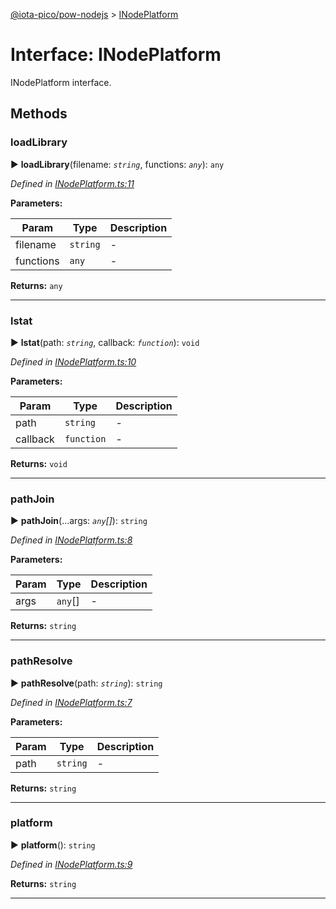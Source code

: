 [@iota-pico/pow-nodejs](../README.md) > [INodePlatform](../interfaces/inodeplatform.md)



# Interface: INodePlatform


INodePlatform interface.


## Methods
<a id="loadlibrary"></a>

###  loadLibrary

► **loadLibrary**(filename: *`string`*, functions: *`any`*): `any`



*Defined in [INodePlatform.ts:11](https://github.com/iotaeco/iota-pico-pow-nodejs/blob/6474980/src/INodePlatform.ts#L11)*



**Parameters:**

| Param | Type | Description |
| ------ | ------ | ------ |
| filename | `string`   |  - |
| functions | `any`   |  - |





**Returns:** `any`





___

<a id="lstat"></a>

###  lstat

► **lstat**(path: *`string`*, callback: *`function`*): `void`



*Defined in [INodePlatform.ts:10](https://github.com/iotaeco/iota-pico-pow-nodejs/blob/6474980/src/INodePlatform.ts#L10)*



**Parameters:**

| Param | Type | Description |
| ------ | ------ | ------ |
| path | `string`   |  - |
| callback | `function`   |  - |





**Returns:** `void`





___

<a id="pathjoin"></a>

###  pathJoin

► **pathJoin**(...args: *`any`[]*): `string`



*Defined in [INodePlatform.ts:8](https://github.com/iotaeco/iota-pico-pow-nodejs/blob/6474980/src/INodePlatform.ts#L8)*



**Parameters:**

| Param | Type | Description |
| ------ | ------ | ------ |
| args | `any`[]   |  - |





**Returns:** `string`





___

<a id="pathresolve"></a>

###  pathResolve

► **pathResolve**(path: *`string`*): `string`



*Defined in [INodePlatform.ts:7](https://github.com/iotaeco/iota-pico-pow-nodejs/blob/6474980/src/INodePlatform.ts#L7)*



**Parameters:**

| Param | Type | Description |
| ------ | ------ | ------ |
| path | `string`   |  - |





**Returns:** `string`





___

<a id="platform"></a>

###  platform

► **platform**(): `string`



*Defined in [INodePlatform.ts:9](https://github.com/iotaeco/iota-pico-pow-nodejs/blob/6474980/src/INodePlatform.ts#L9)*





**Returns:** `string`





___


